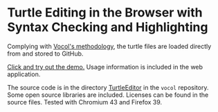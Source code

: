# Turtle Editing in the Browser with Syntax Checking and Highlighting

Complying with [Vocol's methodology](https://github.com/vocol/vocol),
the turtle files are loaded directly from and stored to GitHub.

[Click and try out the demo.](https://rawgit.com/vocol/vocol/master/TurtleEditor/turtle-editor.html)
Usage information is included in the web application.

The source code is in the directory
[TurtleEditor](https://github.com/vocol/vocol/tree/master/TurtleEditor)
in the `vocol` repository.
Some open source libraries are included. Licenses can be found in the
source files. Tested with Chromium 43 and Firefox 39.
